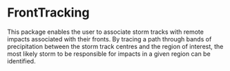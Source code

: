 # FrontTracking

This package enables the user to associate storm tracks with remote impacts associated with their fronts. By tracing a path through bands of precipitation between the storm track centres and the region of interest, the most likely storm to be responsible for impacts in a given region can be identified.